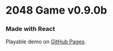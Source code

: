 # 2048 Game v0.9.0b

### Made with React

Playable demo on [GitHub Pages](https://attila-fenyvesi.github.io/2048_React/).